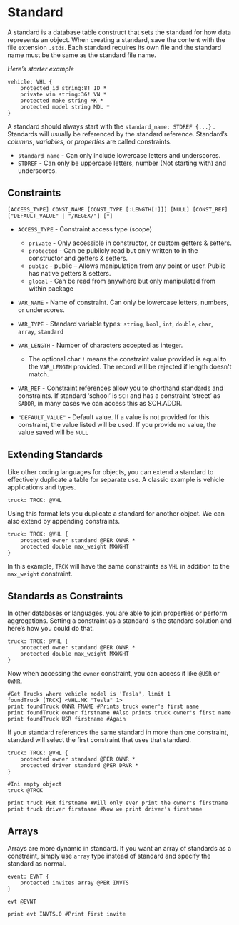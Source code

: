 # Standard

A standard is a database table construct that sets the standard for how data represents an object. When creating a standard, save the content with the file extension `.stds`. Each standard requires its own file and the standard name must be the same as the standard file name.

_Here’s starter example_

```
vehicle: VHL {
    protected id string:8! ID *
    private vin string:36! VN *
    protected make string MK *
    protected model string MDL *
}
```

A standard should always start with the `standard_name: STDREF {...}` . Standards will usually be referenced by the standard reference. Standard’s _columns_, _variables_, or _properties_ are called constraints.

- `standard_name` - Can only include lowercase letters and underscores.
- `STDREF` - Can only be uppercase letters, number (Not starting with) and underscores.

## Constraints

```
[ACCESS_TYPE] CONST_NAME [CONST_TYPE [:LENGTH[!]]] [NULL] [CONST_REF] ["DEFAULT_VALUE" | "/REGEX/"] [*]
```

- `ACCESS_TYPE` - Constraint access type (scope)
    - `private` - Only accessible in constructor, or custom getters & setters.
    - `protected` - Can be publicly read but only written to in the constructor and getters & setters.
    - `public` - public – Allows manipulation from any point or user. Public has native getters & setters.
    - `global` - Can be read from anywhere but only manipulated from within package

- `VAR_NAME` - Name of constraint. Can only be lowercase letters, numbers, or underscores. 
- `VAR_TYPE` - Standard variable types: `string`, `bool`, `int`, `double`, `char`, `array`, `standard`
- `VAR_LENGTH` - Number of characters accepted as integer.
  -  The optional char `!` means the constraint value provided is equal to the `VAR_LENGTH` provided. The record will be rejected if length doesn't match.
- `VAR_REF` - Constraint references allow you to shorthand standards and constraints. If standard ‘school’ is `SCH` and has a constraint ‘street’ as `SADDR`, in many cases we can access this as SCH.ADDR.
- `"DEFAULT_VALUE"` - Default value. If a value is not provided for this constraint, the value listed will be used. If you provide no value, the value saved will be `NULL`

## Extending Standards

Like other coding languages for objects, you can extend a standard to effectively duplicate a table for separate use. A classic example is vehicle applications and types.

```
truck: TRCK: @VHL
```

Using this format lets you duplicate a standard for another object. We can also extend by appending constraints.

```
truck: TRCK: @VHL {
    protected owner standard @PER OWNR *
    protected double max_weight MXWGHT
}
```

In this example, `TRCK` will have the same constraints as `VHL` in addition to the `max_weight` constraint.

## Standards as Constraints

In other databases or languages, you are able to join properties or perform aggregations. Setting a constraint as a standard is the standard solution and here’s how you could do that.

```
truck: TRCK: @VHL {
    protected owner standard @PER OWNR *
    protected double max_weight MXWGHT
}
```

Now when accessing the `owner` constraint, you can access it like `@USR` or `OWNR`.

```
#Get Trucks where vehicle model is 'Tesla', limit 1
foundTruck [TRCK] <VHL.MK "Tesla" 1>
print foundTruck OWNR FNAME #Prints truck owner's first name
print foundTruck owner firstname #Also prints truck owner's first name
print foundTruck USR firstname #Again
```

If your standard references the same standard in more than one constraint, standard will select the first constraint that uses that standard.

```
truck: TRCK: @VHL {
    protected owner standard @PER OWNR *
    protected driver standard @PER DRVR *
}

#Ini empty object
truck @TRCK

print truck PER firstname #Will only ever print the owner's firstname
print truck driver firstname #Now we print driver's firstname
```

## Arrays

Arrays are more dynamic in standard. If you want an array of standards as a constraint, simply use `array` type instead of standard and specify the standard as normal.

```
event: EVNT {
    protected invites array @PER INVTS
}

evt @EVNT

print evt INVTS.0 #Print first invite
```